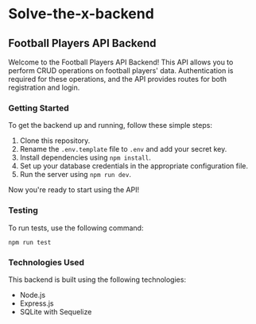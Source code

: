 # Solve-the-x-backend
## Football Players API Backend

Welcome to the Football Players API Backend! This API allows you to perform CRUD operations on football players' data. Authentication is required for these operations, and the API provides routes for both registration and login.

### Getting Started

To get the backend up and running, follow these simple steps:

1. Clone this repository.
2. Rename the `.env.template` file to `.env` and add your secret key.
3. Install dependencies using `npm install`.
4. Set up your database credentials in the appropriate configuration file.
5. Run the server using `npm run dev`.

Now you're ready to start using the API!

### Testing

To run tests, use the following command:

`npm run test`

### Technologies Used

This backend is built using the following technologies:

- Node.js
- Express.js
- SQLite with Sequelize
